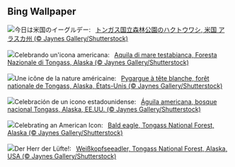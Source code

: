 ## Bing Wallpaper
![](https://www.bing.com/th?id=OHR.EagleTree_JA-JP2152046616_UHD.jpg&w=1000)今日は米国のイーグルデー:&nbsp;&ensp;[トンガス国立森林公園のハクトウワシ, 米国 アラスカ州 (© Jaynes Gallery/Shutterstock)](https://www.bing.com/th?id=OHR.EagleTree_JA-JP2152046616_UHD.jpg)
<br><br/>
![](https://www.bing.com/th?id=OHR.EagleTree_IT-IT7463150874_UHD.jpg&w=1000)Celebrando un'icona americana:&nbsp;&ensp;[Aquila di mare testabianca, Foresta Nazionale di Tongass, Alaska (© Jaynes Gallery/Shutterstock)](https://www.bing.com/th?id=OHR.EagleTree_IT-IT7463150874_UHD.jpg)
<br><br/>
![](https://www.bing.com/th?id=OHR.EagleTree_FR-FR7274315529_UHD.jpg&w=1000)Une icône de la nature américaine:&nbsp;&ensp;[Pygargue à tête blanche, forêt nationale de Tongass, Alaska, États-Unis (© Jaynes Gallery/Shutterstock)](https://www.bing.com/th?id=OHR.EagleTree_FR-FR7274315529_UHD.jpg)
<br><br/>
![](https://www.bing.com/th?id=OHR.EagleTree_ES-ES4749135117_UHD.jpg&w=1000)Celebración de un icono estadounidense:&nbsp;&ensp;[Águila americana, bosque nacional Tongass, Alaska, EE.UU. (© Jaynes Gallery/Shutterstock)](https://www.bing.com/th?id=OHR.EagleTree_ES-ES4749135117_UHD.jpg)
<br><br/>
![](https://www.bing.com/th?id=OHR.EagleTree_EN-GB5214088719_UHD.jpg&w=1000)Celebrating an American Icon:&nbsp;&ensp;[Bald eagle, Tongass National Forest, Alaska (© Jaynes Gallery/Shutterstock)](https://www.bing.com/th?id=OHR.EagleTree_EN-GB5214088719_UHD.jpg)
<br><br/>
![](https://www.bing.com/th?id=OHR.EagleTree_DE-DE3991605617_UHD.jpg&w=1000)Der Herr der Lüfte!:&nbsp;&ensp;[Weißkopfseeadler, Tongass National Forest, Alaska, USA (© Jaynes Gallery/Shutterstock)](https://www.bing.com/th?id=OHR.EagleTree_DE-DE3991605617_UHD.jpg)
<br><br/>
